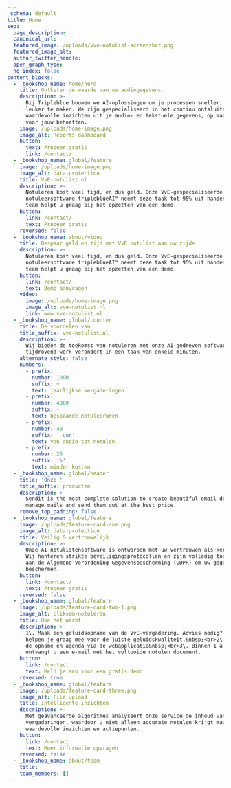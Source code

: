 ```yaml
---
_schema: default
title: Home
seo:
  page_description:
  canonical_url:
  featured_image: /uploads/vve-notulist-screenshot.png
  featured_image_alt:
  author_twitter_handle:
  open_graph_type:
  no_index: false
content_blocks:
  - _bookshop_name: home/hero
    title: Ontketen de waarde van uw audiogegevens.
    description: >-
      Bij Tripleblue bouwen we AI-oplossingen om je processen sneller, beter en
      leuker te maken. We zijn gespecialiseerd in het continu ontsluiten van
      waardevolle inzichten uit je audio- en tekstuele gegevens, op maat gemaakt
      voor jouw behoeften.
    image: /uploads/home-image.png
    image_alt: Reports dashboard
    button:
      text: Probeer gratis
      link: /contact/
  - _bookshop_name: global/feature
    image: /uploads/home-image.png
    image_alt: data-protection
    title: VvE-notulist.nl
    description: >-
      Notuleren kost veel tijd, en dus geld. Onze VvE-gespecialiseerde
      notuleersoftware tripleblueAI™ neemt deze taak tot 95% uit handen. Ons
      team helpt u graag bij het opzetten van een demo.
    button:
      link: /contact/
      text: Probeer gratis
    reversed: false
  - _bookshop_name: about/video
    title: Bespaar geld en tijd met VvE notulist aan uw zijde
    description: >-
      Notuleren kost veel tijd, en dus geld. Onze VvE-gespecialiseerde
      notuleersoftware tripleblueAI™ neemt deze taak tot 95% uit handen. Ons
      team helpt u graag bij het opzetten van een demo.
    button:
      link: /contact/
      text: Demo aanvragen
    video:
      image: /uploads/home-image.png
      image_alt: vve-notulist.nl
      link: www.vve-notulist.nl
  - _bookshop_name: global/counter
    title: De voordelen van
    title_suffix: vve-notulist.nl
    description: >-
      Wij bieden de toekomst van notuleren met onze AI-gedreven software die
      tijdrovend werk verandert in een taak van enkele minuten.
    alternate_style: false
    numbers:
      - prefix:
        number: 1000
        suffix: +
        text: jaarlijkse vergaderingen
      - prefix:
        number: 4000
        suffix: +
        text: bespaarde notuleeruren
      - prefix:
        number: 48
        suffix: ' uur'
        text: van audio tot notulen
      - prefix:
        number: 25
        suffix: '%'
        text: minder kosten
  - _bookshop_name: global/header
    title: 'Onze '
    title_suffix: producten
    description: >-
      Sendit is the most complete solution to create beautiful email designs,
      manage mails and send them out at the best price.
    remove_top_padding: false
  - _bookshop_name: global/feature
    image: /uploads/feature-card-one.png
    image_alt: data-protection
    title: Veilig & vertrouwelijk
    description: >-
      Onze AI-notulistensoftware is ontworpen met uw vertrouwen als kernwaarde.
      Wij hanteren strikte beveiligingsprotocollen en zijn volledig toegewijd
      aan de Algemene Verordening Gegevensbescherming (GDPR) om uw gegevens te
      beschermen.
    button:
      link: /contact/
      text: Probeer gratis
    reversed: false
  - _bookshop_name: global/feature
    image: /uploads/feature-card-two-1.png
    image_alt: bliksem-notuleren
    title: Hoe het werkt
    description: >-
      1\. Maak een geluidsopname van de VvE-vergadering. Advies nodig? Wij
      helpen je graag mee voor de juiste geluidskwaliteit.&nbsp;<br>2\. Upload
      de opname en agenda via de webapplicatie&nbsp;<br>3\. Binnen 1 à 2 dagen
      ontvangt u een e-mail met het voltooide notulen document.
    button:
      link: /contact
      text: Meld je aan voor een gratis demo
    reversed: true
  - _bookshop_name: global/feature
    image: /uploads/feature-card-three.png
    image_alt: File upload
    title: Intelligente inzichten
    description: >-
      Met geavanceerde algoritmes analyseert onze service de inhoud van uw
      vergaderingen, waardoor u niet alleen accurate notulen krijgt maar ook
      waardevolle inzichten en actiepunten.
    button:
      link: /contact
      text: Meer informatie opvragen
    reversed: false
  - _bookshop_name: about/team
    title:
    team_members: []
---
```

